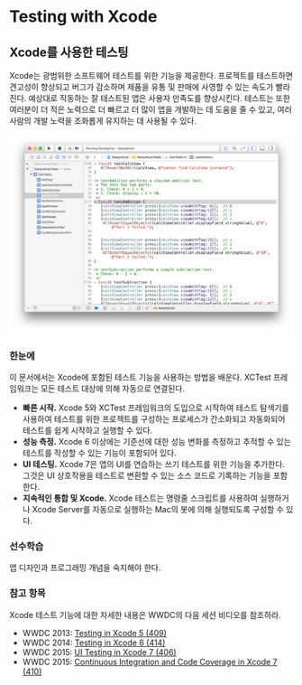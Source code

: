 # Testing with Xcode

## Xcode를 사용한 테스팅 <a id="pageTitle"></a>

Xcode는 광범위한 소프트웨어 테스트를 위한 기능을 제공한다. 프로젝트를 테스트하면 견고성이 향상되고 버그가 감소하며 제품을 유통 및 판매에 사영할 수 있는 속도가 빨라진다. 예상대로 작동하는 잘 테스트된 앱은 사용자 만족도를 향상시킨다. 테스트는 또한 여러분이 더 적은 노력으로 더 빠르고 더 많이 앱을 개발하는 데 도움을 줄 수 있고, 여러 사람의 개발 노력을 조화롭게 유지하는 데 사용될 수 있다.

![](../.gitbook/assets/twx-intro-1_2x.png)

### 한눈에

이 문서에서는 Xcode에 포함된 테스트 기능을 사용하는 방법을 배운다. XCTest 프레임워크는 모든 테스트 대상에 의해 자동으로 연결된다.

* **빠른 시작.** Xcode 5와 XCTest 프레임워크의 도입으로 시작하여 테스트 탐색기를 사용하여 테스트를 위한 프로젝트를 구성하는 프로세스가 간소화되고 자동화되어 테스트를 쉽게 시작하고 실행할 수 있다.
* **성능 측정.** Xcode 6 이상에는 기준선에 대한 성능 변화를 측정하고 추적할 수 있는 테스트를 작성할 수 있는 기능이 포함되어 있다.
* **UI 테스팅.** Xcode 7은 앱의 UI를 연습하는 쓰기 테스트를 위한 기능을 추가한다. 그것은 UI 상호작용을 테스트로 변환할 수 있는 소스 코드로 기록하는 기능을 포함한다.
* **지속적인 통합 및 Xcode.** Xcode 테스트는 명령줄 스크립트를 사용하여 실행하거나 Xcode Server를 자동으로 실행하는 Mac의 봇에 의해 실행되도록 구성할 수 있다.

### 선수학습

앱 디자인과 프로그래밍 개념을 숙지해야 한다.

### 참고 항목

Xcode 테스트 기능에 대한 자세한 내용은 WWDC의 다음 세션 비디오를 참조하라.

* WWDC 2013: [Testing in Xcode 5 \(409\)](https://developer.apple.com/videos/wwdc/2013/?id=409)
* WWDC 2014: [Testing in Xcode 6 \(414\)](https://developer.apple.com/videos/wwdc/2014/?id=414)
* WWDC 2015: [UI Testing in Xcode 7 \(406\)](https://developer.apple.com/videos/wwdc/2015/?id=406)
* WWDC 2015: [Continuous Integration and Code Coverage in Xcode 7 \(410\)](https://developer.apple.com/videos/play/wwdc2015/410/)

